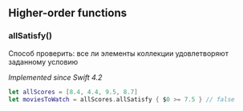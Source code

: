 ## Higher-order functions

### allSatisfy()
Способ проверить: все ли элементы коллекции удовлетворяют заданному условию 

_Implemented since Swift 4.2_
```swift
let allScores = [8.4, 4.4, 9.5, 8.7]
let moviesToWatch = allScores.allSatisfy { $0 >= 7.5 } // false
```